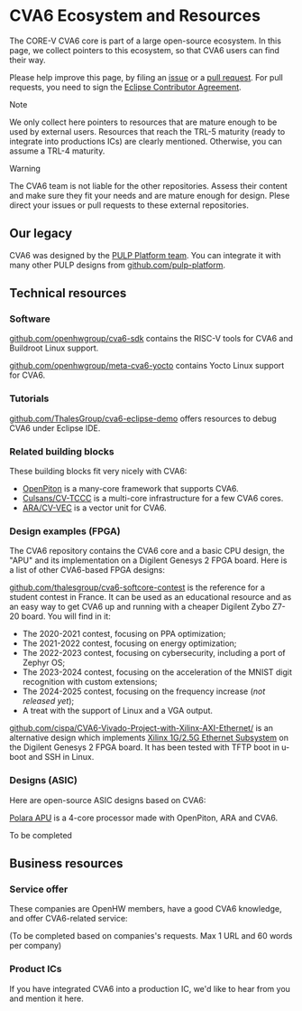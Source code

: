 # CVA6 Ecosystem and Resources

The CORE-V CVA6 core is part of a large open-source ecosystem. In this page, we collect pointers to this ecosystem, so that CVA6 users can find their way.

Please help improve this page, by filing an [issue](https://github.com/openhwgroup/cva6/issues) or a [pull request](https://github.com/openhwgroup/cva6/pulls). For pull requests, you need to sign the [Eclipse Contributor Agreement](https://www.eclipse.org/legal/ECA.php).

> [!NOTE]
> We only collect here pointers to resources that are mature enough to be used by external users.
> Resources that reach the TRL-5 maturity (ready to integrate into productions ICs) are clearly mentioned.
> Otherwise, you can assume a TRL-4 maturity.

> [!WARNING]  
> The CVA6 team is not liable for the other repositories.
> Assess their content and make sure they fit your needs and are mature enough for design.
> Plese direct your issues or pull requests to these external repositories.

## Our legacy

CVA6 was designed by the [PULP Platform team](https://www.pulp-platform.org/). You can integrate it with many other PULP designs from [github.com/pulp-platform](https://github.com/pulp-platform).

## Technical resources

### Software

[github.com/openhwgroup/cva6-sdk](https://github.com/openhwgroup/cva6-sdk) contains the RISC-V tools for CVA6 and Buildroot Linux support.

[github.com/openhwgroup/meta-cva6-yocto](https://github.com/openhwgroup/meta-cva6-yocto) contains Yocto Linux support for CVA6.

### Tutorials

[github.com/ThalesGroup/cva6-eclipse-demo](https://github.com/ThalesGroup/cva6-eclipse-demo) offers resources to debug CVA6 under Eclipse IDE.

### Related building blocks

These building blocks fit very nicely with CVA6:

- [OpenPiton](https://github.com/PrincetonUniversity/openpiton) is a many-core framework that supports CVA6.
- [Culsans/CV-TCCC](https://github.com/pulp-platform/culsans) is a multi-core infrastructure for a few CVA6 cores.
- [ARA/CV-VEC](https://github.com/pulp-platform/ara) is a vector unit for CVA6.

### Design examples (FPGA)

The CVA6 repository contains the CVA6 core and a basic CPU design, the "APU" and its implementation on a Digilent Genesys 2 FPGA board. Here is a list of other CVA6-based FPGA designs:


[github.com/thalesgroup/cva6-softcore-contest](https://github.com/thalesgroup/cva6-softcore-contest) is the reference for a student contest in France. It can be used as an educational resource and as an easy way to get CVA6 up and running with a cheaper Digilent Zybo Z7-20 board. You will find in it:
- The 2020-2021 contest, focusing on PPA optimization;
- The 2021-2022 contest, focusing on energy optimization;
- The 2022-2023 contest, focusing on cybersecurity, including a port of Zephyr OS;
- The 2023-2024 contest, focusing on the acceleration of the MNIST digit recognition with custom extensions;
- The 2024-2025 contest, focusing on the frequency increase (_not released yet_);
- A treat with the support of Linux and a VGA output.

[github.com/cispa/CVA6-Vivado-Project-with-Xilinx-AXI-Ethernet/](https://github.com/cispa/CVA6-Vivado-Project-with-Xilinx-AXI-Ethernet/) is an alternative design which implements [Xilinx 1G/2.5G Ethernet Subsystem](https://www.xilinx.com/products/intellectual-property/axi_ethernet.html) on the Digilent Genesys 2 FPGA board. It has been tested with TFTP boot in u-boot and SSH in Linux.

### Designs (ASIC)

Here are open-source ASIC designs based on CVA6:

[Polara APU](https://github.com/openhwgroup/core-v-polara-apu) is a 4-core processor made with OpenPiton, ARA and CVA6.

To be completed

## Business resources

### Service offer

These companies are OpenHW members, have a good CVA6 knowledge, and offer CVA6-related service:

 (To be completed based on companies's requests. Max 1 URL and 60 words per company)

### Product ICs

If you have integrated CVA6 into a production IC, we'd like to hear from you and mention it here.

